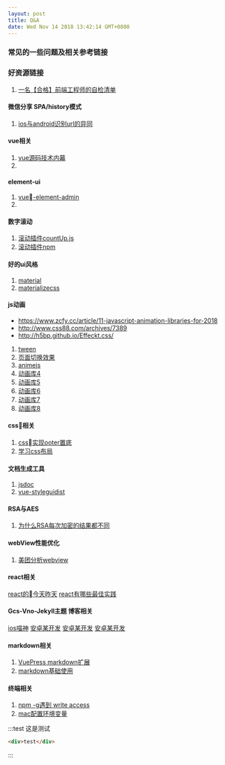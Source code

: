```yaml
---
layout: post
title: Q&A
date: Wed Nov 14 2018 13:42:14 GMT+0800
---
```



### 常见的一些问题及相关参考链接

### 好资源链接
1. [一名【合格】前端工程师的自检清单](https://juejin.im/post/5cc1da82f265da036023b628?utm_source=gold_browser_extension)


#### 微信分享 SPA/history模式
1. [ios与android识别url的异同](https://github.com/yongheng2016/blog/issues/78)


#### vue相关
1. [vue源码技术内幕](http://hcysun.me/vue-design/)
2. 


#### element-ui
1. [vue-element-admin](https://panjiachen.github.io/vue-element-admin-site/zh/guide/#%E5%8A%9F%E8%83%BD)
2. 

#### 数字滚动
1. [滚动插件countUp.js](https://inorganik.github.io/countUp.js/)
2. [滚动插件npm](https://npm.taobao.org/package/countup.js)

#### 好的ui风格
1. [material](https://material.io/)
2. [materializecss](https://materializecss.com/buttons.html)

#### js动画
- https://www.zcfy.cc/article/11-javascript-animation-libraries-for-2018
- http://www.css88.com/archives/7389
- http://h5bp.github.io/Effeckt.css/
1. [tween](https://www.tweenmax.com.cn/about/)
2. [页面切换效果](http://www.yyyweb.com/demo/page-transitions/)
3. [animejs](http://animejs.com/)
4. [动画库4](https://www.lottiefiles.com/)
5. [动画库5](https://daneden.github.io/animate.css/)
6. [动画库6](http://animejs.com/)
7. [动画库7](http://animejs.com/)
8. [动画库8](http://animejs.com/)

#### css相关
1. [css实现ooter置底](http://liaokeyu.com/%E6%8A%80%E6%9C%AF/2017/01/06/%E8%AF%91-CSS%E4%BA%94%E7%A7%8D%E6%96%B9%E5%BC%8F%E5%AE%9E%E7%8E%B0Footer%E7%BD%AE%E5%BA%95.html)
2. [学习css布局](http://zh.learnlayout.com/inline-block.html)

#### 文档生成工具
1. [jsdoc](http://www.css88.com/doc/jsdoc/index.html)
2. [vue-styleguidist](https://github.com/vue-styleguidist/vue-styleguidist)

#### RSA与AES
1. [为什么RSA每次加密的结果都不同](https://blog.csdn.net/guyongqiangx/article/details/74930951)

#### webView性能优化
1. [美团分析webview](https://tech.meituan.com/WebViewPerf.html)

#### react相关
[react的今天昨天](https://juejin.im/post/5be90d825188254b0917f180)
[react有哪些最佳实践](https://www.zhihu.com/question/36516604)


#### Gcs-Vno-Jekyll主题 博客相关
[ios喵神](https://onevcat.com/#blog)
[安卓某开发](http://www.gcssloop.com/#blog)
[安卓某开发](http://www.gcssloop.com/#blog)
[安卓某开发](http://www.gcssloop.com/#blog)


#### markdown相关
1. [VuePress markdown扩展](https://vuepress.vuejs.org/zh/guide/markdown.html)
2. [markdown基础使用](http://xianbai.me/learn-md/article/about/readme.html)

#### 终端相关
1. [npm -g遇到 write access](https://www.jianshu.com/p/31744aa44824)
2. [mac配置环境变量](https://www.jianshu.com/p/acb1f062a925)


:::test 这是测试
```html
<div>test</div>
```
:::
